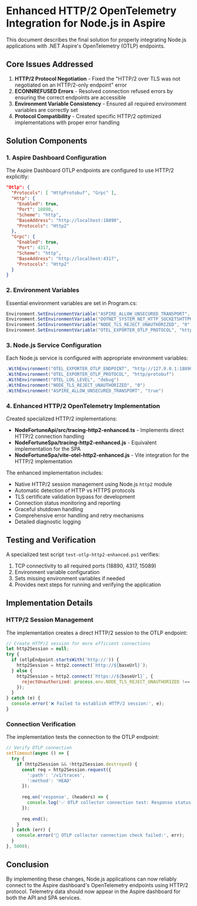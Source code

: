 # Enhanced HTTP/2 OpenTelemetry Integration for Node.js in Aspire

This document describes the final solution for properly integrating Node.js applications with .NET Aspire's OpenTelemetry (OTLP) endpoints.

## Core Issues Addressed

1. **HTTP/2 Protocol Negotiation** - Fixed the "HTTP/2 over TLS was not negotiated on an HTTP/2-only endpoint" error
2. **ECONNREFUSED Errors** - Resolved connection refused errors by ensuring the correct endpoints are accessible
3. **Environment Variable Consistency** - Ensured all required environment variables are correctly set
4. **Protocol Compatibility** - Created specific HTTP/2 optimized implementations with proper error handling

## Solution Components

### 1. Aspire Dashboard Configuration

The Aspire Dashboard OTLP endpoints are configured to use HTTP/2 explicitly:

```json
"Otlp": {
  "Protocols": [ "HttpProtobuf", "Grpc" ],
  "Http": {
    "Enabled": true,
    "Port": 18890,
    "Scheme": "http",
    "BaseAddress": "http://localhost:18890",
    "Protocols": "Http2"
  },
  "Grpc": {
    "Enabled": true,
    "Port": 4317,
    "Scheme": "http",
    "BaseAddress": "http://localhost:4317",
    "Protocols": "Http2"
  }
}
```

### 2. Environment Variables

Essential environment variables are set in Program.cs:

```csharp
Environment.SetEnvironmentVariable("ASPIRE_ALLOW_UNSECURED_TRANSPORT", "true");
Environment.SetEnvironmentVariable("DOTNET_SYSTEM_NET_HTTP_SOCKETSHTTPHANDLER_HTTP2UNENCRYPTEDSUPPORT", "true");
Environment.SetEnvironmentVariable("NODE_TLS_REJECT_UNAUTHORIZED", "0");
Environment.SetEnvironmentVariable("OTEL_EXPORTER_OTLP_PROTOCOL", "http/protobuf");
```

### 3. Node.js Service Configuration

Each Node.js service is configured with appropriate environment variables:

```csharp
.WithEnvironment("OTEL_EXPORTER_OTLP_ENDPOINT", "http://127.0.0.1:18890")
.WithEnvironment("OTEL_EXPORTER_OTLP_PROTOCOL", "http/protobuf")
.WithEnvironment("OTEL_LOG_LEVEL", "debug")
.WithEnvironment("NODE_TLS_REJECT_UNAUTHORIZED", "0")
.WithEnvironment("ASPIRE_ALLOW_UNSECURED_TRANSPORT", "true")
```

### 4. Enhanced HTTP/2 OpenTelemetry Implementation

Created specialized HTTP/2 implementations:

- **NodeFortuneApi/src/tracing-http2-enhanced.ts** - Implements direct HTTP/2 connection handling
- **NodeFortuneSpa/tracing-http2-enhanced.js** - Equivalent implementation for the SPA
- **NodeFortuneSpa/vite-otel-http2-enhanced.js** - Vite integration for the HTTP/2 implementation

The enhanced implementation includes:

- Native HTTP/2 session management using Node.js `http2` module
- Automatic detection of HTTP vs HTTPS protocols
- TLS certificate validation bypass for development
- Connection status monitoring and reporting
- Graceful shutdown handling
- Comprehensive error handling and retry mechanisms
- Detailed diagnostic logging

## Testing and Verification

A specialized test script `test-otlp-http2-enhanced.ps1` verifies:

1. TCP connectivity to all required ports (18890, 4317, 15089)
2. Environment variable configuration
3. Sets missing environment variables if needed
4. Provides next steps for running and verifying the application

## Implementation Details

### HTTP/2 Session Management

The implementation creates a direct HTTP/2 session to the OTLP endpoint:

```javascript
// Create HTTP/2 session for more efficient connections
let http2Session = null;
try {
  if (otlpEndpoint.startsWith('http://')) {
    http2Session = http2.connect(`http://${baseUrl}`);
  } else {
    http2Session = http2.connect(`https://${baseUrl}`, {
      rejectUnauthorized: process.env.NODE_TLS_REJECT_UNAUTHORIZED !== '0' 
    });
  }
} catch (e) {
  console.error('❌ Failed to establish HTTP/2 session:', e);
}
```

### Connection Verification

The implementation tests the connection to the OTLP endpoint:

```javascript
// Verify OTLP connection
setTimeout(async () => {
  try {
    if (http2Session && !http2Session.destroyed) {
      const req = http2Session.request({ 
        ':path': '/v1/traces',
        ':method': 'HEAD'
      });
      
      req.on('response', (headers) => {
        console.log('✅ OTLP collector connection test: Response status:', headers[':status']);
      });
      
      req.end();
    }
  } catch (err) {
    console.error('🔴 OTLP collector connection check failed:', err);
  }
}, 5000);
```

## Conclusion

By implementing these changes, Node.js applications can now reliably connect to the Aspire dashboard's OpenTelemetry endpoints using HTTP/2 protocol. Telemetry data should now appear in the Aspire dashboard for both the API and SPA services.

